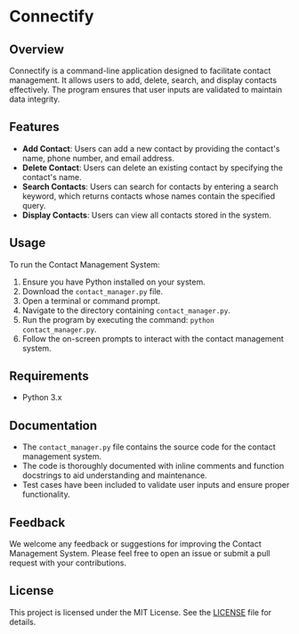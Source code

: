# Connectify

## Overview
Connectify is a command-line application designed to facilitate contact management. It allows users to add, delete, search, and display contacts effectively. The program ensures that user inputs are validated to maintain data integrity.

## Features
- **Add Contact**: Users can add a new contact by providing the contact's name, phone number, and email address.
- **Delete Contact**: Users can delete an existing contact by specifying the contact's name.
- **Search Contacts**: Users can search for contacts by entering a search keyword, which returns contacts whose names contain the specified query.
- **Display Contacts**: Users can view all contacts stored in the system.

## Usage
To run the Contact Management System:
1. Ensure you have Python installed on your system.
2. Download the `contact_manager.py` file.
3. Open a terminal or command prompt.
4. Navigate to the directory containing `contact_manager.py`.
5. Run the program by executing the command: `python contact_manager.py`.
6. Follow the on-screen prompts to interact with the contact management system.

## Requirements
- Python 3.x

## Documentation
- The `contact_manager.py` file contains the source code for the contact management system.
- The code is thoroughly documented with inline comments and function docstrings to aid understanding and maintenance.
- Test cases have been included to validate user inputs and ensure proper functionality.

## Feedback
We welcome any feedback or suggestions for improving the Contact Management System. Please feel free to open an issue or submit a pull request with your contributions.

## License
This project is licensed under the MIT License. See the [LICENSE](LICENSE) file for details.
